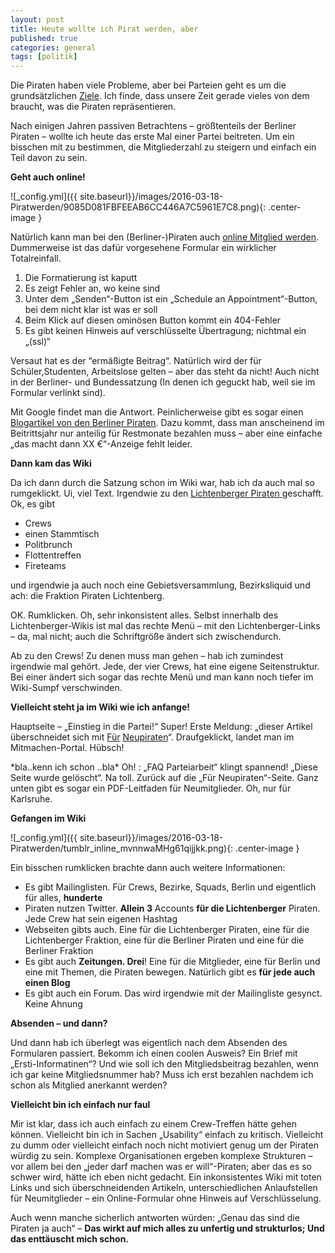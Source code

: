```yaml
---
layout: post
title: Heute wollte ich Pirat werden, aber
published: true
categories: general
tags: [politik]
---
```


Die Piraten haben viele Probleme, aber bei Parteien geht es um die grundsätzlichen [Ziele](http://wiki.piratenpartei.de/Ziele "Ziele"). Ich finde, dass unsere Zeit gerade vieles von dem braucht, was die Piraten repräsentieren.

Nach einigen Jahren passiven Betrachtens – größtenteils der Berliner Piraten – wollte ich heute das erste Mal einer Partei beitreten. Um ein bisschen mit zu bestimmen, die Mitgliederzahl zu steigern und einfach ein Teil davon zu sein.

**Geht auch online!**

![_config.yml]({{ site.baseurl}}/images/2016-03-18-Piratwerden/9085D081FBFEEAB6CC446A7C5961E7C8.png){: .center-image }

Natürlich kann man bei den (Berliner-)Piraten auch [online Mitglied werden](http://berlin.piratenpartei.de/mitglied-werden/ "Formular"). Dummerweise ist das dafür vorgesehene Formular ein wirklicher Totalreinfall.

1. Die Formatierung ist kaputt
2. Es zeigt Fehler an, wo keine sind
3. Unter dem „Senden“-Button ist ein „Schedule an Appointment“-Button, bei dem nicht klar ist was er soll
4. Beim Klick auf diesen ominösen Button kommt ein 404-Fehler
5. Es gibt keinen Hinweis auf verschlüsselte Übertragung; nichtmal ein „(ssl)“

Versaut hat es der “ermäßigte Beitrag“. Natürlich wird der für Schüler,Studenten, Arbeitslose gelten – aber das steht da nicht! Auch nicht in der Berliner- und Bundessatzung (In denen ich geguckt hab, weil sie im Formular verlinkt sind).

Mit Google findet man die Antwort. Peinlicherweise gibt es sogar einen [Blogartikel von den Berliner Piraten](http://berlin.piratenpartei.de/2012/03/28/antraege-auf-ermaessigten-mitgliedsbeitrag/ "piraten berlin"). Dazu kommt, dass man anscheinend im Beitrittsjahr nur anteilig für Restmonate bezahlen muss – aber eine einfache „das macht dann XX €“-Anzeige fehlt leider.

**Dann kam das Wiki**

Da ich dann durch die Satzung schon im Wiki war, hab ich da auch mal so rumgeklickt. Ui, viel Text. Irgendwie zu den [Lichtenberger Piraten ](http://wiki.piratenpartei.de/BE:Lichtenberg "wiki")geschafft. Ok, es gibt

* Crews
* einen Stammtisch
* Politbrunch
* Flottentreffen
* Fireteams

und irgendwie ja auch noch eine Gebietsversammlung, Bezirksliquid und ach: die Fraktion Piraten Lichtenberg.

OK. Rumklicken. Oh, sehr inkonsistent alles. Selbst innerhalb des Lichtenberger-Wikis ist mal das rechte Menü – mit den Lichtenberger-Links – da, mal nicht; auch die Schriftgröße ändert sich zwischendurch.

Ab zu den Crews! Zu denen muss man gehen – hab ich zumindest irgendwie mal gehört. Jede, der vier Crews, hat eine eigene Seitenstruktur. Bei einer ändert sich sogar das rechte Menü und man kann noch tiefer im Wiki-Sumpf verschwinden.

**Vielleicht steht ja im Wiki wie ich anfange!**

Hauptseite – „Einstieg in die Partei!“ Super! Erste Meldung: „dieser Artikel überschneidet sich mit [Für](http://wiki.piratenpartei.de/Neupiraten) [Neupiraten](http://wiki.piratenpartei.de/Neupiraten)“. Draufgeklickt, landet man im Mitmachen-Portal. Hübsch!

\*bla..kenn ich schon ..bla\* Oh! : „FAQ Parteiarbeit“ klingt spannend! „Diese Seite wurde gelöscht“. Na toll. Zurück auf die „Für Neupiraten“-Seite. Ganz unten gibt es sogar ein PDF-Leitfaden für Neumitglieder. Oh, nur für Karlsruhe.

**Gefangen im Wiki**

![_config.yml]({{ site.baseurl}}/images/2016-03-18-Piratwerden/tumblr_inline_mvnnwaMHg61qijjkk.png){: .center-image }

Ein bisschen rumklicken brachte dann auch weitere Informationen:

* Es gibt Mailinglisten. Für Crews, Bezirke, Squads, Berlin und eigentlich für alles, **hunderte**
* Piraten nutzen Twitter. **Allein 3** Accounts **für die Lichtenberger** Piraten. Jede Crew hat sein eigenen Hashtag
* Webseiten gibts auch. Eine für die Lichtenberger Piraten, eine für die Lichtenberger Fraktion, eine für die Berliner Piraten und eine für die Berliner Fraktion
* Es gibt auch **Zeitungen. Drei**! Eine für die Mitglieder, eine für Berlin und eine mit Themen, die Piraten bewegen. Natürlich gibt es **für jede auch einen Blog**
* Es gibt auch ein Forum. Das wird irgendwie mit der Mailingliste gesynct. Keine Ahnung

**Absenden – und dann?**

Und dann hab ich überlegt was eigentlich nach dem Absenden des Formularen passiert. Bekomm ich einen coolen Ausweis? Ein Brief mit „Ersti-Informatinen“? Und wie soll ich den Mitgliedsbeitrag bezahlen, wenn ich gar keine Mitgliedsnummer hab? Muss ich erst bezahlen nachdem ich schon als Mitglied anerkannt werden?

**Vielleicht bin ich einfach nur faul**

Mir ist klar, dass ich auch einfach zu einem Crew-Treffen hätte gehen können. Vielleicht bin ich in Sachen „Usability“ einfach zu kritisch. Vielleicht zu dumm oder vielleicht einfach noch nicht motiviert genug um der Piraten würdig zu sein. Komplexe Organisationen ergeben komplexe Strukturen – vor allem bei den „jeder darf machen was er will“-Piraten; aber das es so schwer wird, hätte ich eben nicht gedacht. Ein inkonsistentes Wiki mit toten Links und sich überschneidenden Artikeln, unterschiedlichen Anlaufstellen für Neumitglieder – ein Online-Formular ohne Hinweis auf Verschlüsselung.

Auch wenn manche sicherlich antworten würden: „Genau das sind die Piraten ja auch“ – **Das wirkt auf mich alles zu unfertig und strukturlos; Und das enttäuscht mich schon.**

